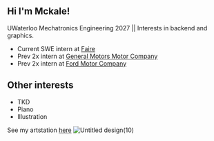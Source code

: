 ## Hi I'm Mckale!

UWaterloo Mechatronics Engineering 2027 || Interests in backend and graphics. 
- Current SWE intern at [Faire](https://www.faire.com/en-ca/)
- Prev 2x intern at  [General Motors Motor Company](https://www.gm.com/)
- Prev 2x intern at [Ford Motor Company](https://www.ford.ca/)

## Other interests
- TKD
- Piano
- Illustration

See my artstation [here](https://www.artstation.com/lostherons)
![Untitled design(10)](https://github.com/user-attachments/assets/5a319d7f-c454-435b-9290-1b27ccaa2f2a)


